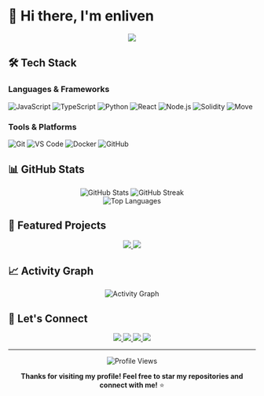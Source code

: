 # 👋 Hi there, I'm enliven

<div align="center">
  <img src="https://readme-typing-svg.vercel.app/?lines=Welcome+to+my+GitHub+Profile!;I'm+a+passionate+developer;Let's+code+together!&center=true&size=27">
</div>

## 🛠️ Tech Stack

### Languages & Frameworks
![JavaScript](https://img.shields.io/badge/-JavaScript-F7DF1E?style=flat-square&logo=javascript&logoColor=black)
![TypeScript](https://img.shields.io/badge/-TypeScript-007ACC?style=flat-square&logo=typescript&logoColor=white)
![Python](https://img.shields.io/badge/-Python-3776AB?style=flat-square&logo=python&logoColor=white)
![React](https://img.shields.io/badge/-React-61DAFB?style=flat-square&logo=react&logoColor=black)
![Node.js](https://img.shields.io/badge/-Node.js-339933?style=flat-square&logo=node.js&logoColor=white)
![Solidity](https://img.shields.io/badge/-Solidity-363636?style=flat-square&logo=solidity&logoColor=white)
![Move](https://img.shields.io/badge/-Move-00D4AA?style=flat-square&logo=move&logoColor=white)

### Tools & Platforms
![Git](https://img.shields.io/badge/-Git-F05032?style=flat-square&logo=git&logoColor=white)
![VS Code](https://img.shields.io/badge/-VS%20Code-007ACC?style=flat-square&logo=visual-studio-code&logoColor=white)
![Docker](https://img.shields.io/badge/-Docker-2496ED?style=flat-square&logo=docker&logoColor=white)
![GitHub](https://img.shields.io/badge/-GitHub-181717?style=flat-square&logo=github&logoColor=white)

## 📊 GitHub Stats

<div align="center">
  <img src="https://github-readme-stats.vercel.app/api?username=enliven17&show_icons=true&theme=radical&hide_border=true" alt="GitHub Stats" />
  <img src="https://streak-stats.demolab.com/?user=enliven17&theme=radical&hide_border=true" alt="GitHub Streak" />
</div>

<div align="center">
  <img src="https://github-readme-stats.vercel.app/api/top-langs/?username=enliven17&layout=donut&theme=radical&hide_border=true" alt="Top Languages" />
</div>

## 🌟 Featured Projects

<div align="center">
  <a href="https://github.com/enliven17/flowswap">
    <img src="https://github-readme-stats.vercel.app/api/pin/?username=enliven17&repo=flowswap&theme=radical&hide_border=true" />
  </a>
  <a href="https://github.com/enliven17/umi-playground">
    <img src="https://github-readme-stats.vercel.app/api/pin/?username=enliven17&repo=umi-playground&theme=radical&hide_border=true" />
  </a>
</div>

## 📈 Activity Graph

<div align="center">
  <img src="https://github-readme-activity-graph.vercel.app/graph?username=enliven17&theme=radical&hide_border=true" alt="Activity Graph" />
</div>

## 🤝 Let's Connect

<div align="center">
  <a href="https://github.com/enliven17">
    <img src="https://img.shields.io/badge/-GitHub-181717?style=for-the-badge&logo=github&logoColor=white" />
  </a>
  <a href="https://www.linkedin.com/in/17cankat/">
    <img src="https://img.shields.io/badge/-LinkedIn-0077B5?style=for-the-badge&logo=linkedin&logoColor=white" />
  </a>
  <a href="https://x.com/17cankat">
    <img src="https://img.shields.io/badge/-Twitter-1DA1F2?style=for-the-badge&logo=twitter&logoColor=white" />
  </a>
  <a href="mailto:cankatpolat@outlook.com">
    <img src="https://img.shields.io/badge/-Email-D14836?style=for-the-badge&logo=gmail&logoColor=white" />
  </a>
</div>

---

<div align="center">
  <img src="https://komarev.com/ghpvc/?username=enliven17&style=flat-square&color=blue" alt="Profile Views" />
  
  **Thanks for visiting my profile! Feel free to star my repositories and connect with me!** ⭐
</div>
